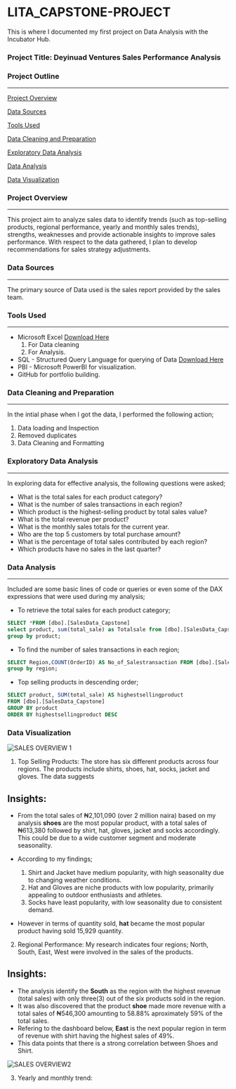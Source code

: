 # LITA_CAPSTONE-PROJECT
This is where I documented my first project on Data Analysis with the Incubator Hub.

### Project Title: Deyinuad Ventures Sales Performance Analysis

### Project Outline
---

[Project Overview](#project-overview)

[Data Sources](#data-sources)

[Tools Used](#tools-used)

[Data Cleaning and Preparation](#data-cleaning-and-preparation)

[Exploratory Data Analysis](#exploratory-data-analysis)

[Data Analysis](#data-analysis)

[Data Visualization](#data-visualization)



### Project Overview
---
This project aim to analyze sales data to identify trends (such as top-selling products, regional performance, yearly and monthly sales trends), strengths, weaknesses and provide actionable insights to improve sales performance. With respect to the data gathered, I plan to develop recommendations for sales strategy adjustments.

### Data Sources
---
The primary source of Data used is the sales report provided by the sales team.

### Tools Used
---
- Microsoft Excel [Download Here](https://1drv.ms/x/c/aad348901d0848c9/ESF61RwGbDRPsMRtHpPAAg8B4I0nxZayuGCSASdE9G5hhw)
  1. For Data cleaning
  2. For Analysis.
- SQL - Structured Query Language for querying of Data [Download Here](https://sqlfiddle.com/sql-server/online-compiler?id=53b7e911-8fb7-4874-bbec-c46c06a247a3)
- PBI - Microsoft PowerBI for visualization.
- GitHub for portfolio building.

### Data Cleaning and Preparation
---
 In the intial phase when I got the data, I performed the following action;
  1. Data loading and Inspection
  2. Removed duplicates
  3. Data Cleaning and Formatting

### Exploratory Data Analysis
---
 In exploring data for effective analysis, the following questions were asked;
 - What is the total sales for each product category?
 - What is the number of sales transactions in each region?
 - Which product is the highest-selling product by total sales value?
 - What is the total revenue per product?
 - What is the monthly sales totals for the current year.
 - Who are the top 5 customers by total purchase amount?
 - What is the percentage of total sales contributed by each region?
 - Which products have no sales in the last quarter?

### Data Analysis
---
Included are some basic lines of code or queries or even some of the DAX expressions that were used during my analysis;  

 - To retrieve the total sales for each product category;

```SQL
SELECT *FROM [dbo].[SalesData_Capstone]
select product, sum(total_sale) as Totalsale from [dbo].[SalesData_Capstone]
group by product;
```

 - To find the number of sales transactions in each region;

```SQL
SELECT Region,COUNT(OrderID) AS No_of_Salestransaction FROM [dbo].[SalesData_Capstone] 
group by region;
```

 - Top selling products in descending order;

```SQL
SELECT product, SUM(total_sale) AS highestsellingproduct
FROM [dbo].[SalesData_Capstone]
GROUP BY product
ORDER BY highestsellingproduct DESC
```
   
### Data Visualization

![SALES OVERVIEW 1](https://github.com/user-attachments/assets/03046fd4-e906-48c7-80ec-d0e9ab73f988)

 1. Top Selling Products: The store has six different products across four regions. The products include shirts, shoes, hat, socks, jacket and gloves. The data suggests
   
## Insights:
 - From the total sales of ₦2,101,090 (over 2 million naira) based on my analysis **shoes** are the most popular product, with a total sales of ₦613,380 followed by shirt, hat, gloves, jacket and socks accordingly. 
   This could be due to a wide customer segment and moderate seasonality.
 - According to my findings;
     1. Shirt and Jacket have medium popularity, with high seasonality due to changing weather conditions.
     2. Hat and Gloves are niche products with low popularity, primarily appealing to outdoor enthusiasts and athletes.
     3. Socks have least popularity, with low seasonality due to consistent demand.

 - However in terms of quantity sold, **hat** became the most popular product having sold 15,929 quantity.

 2. Regional Performance: My research indicates four regions; North, South, East, West were involved in the sales of the products.
## Insights:
 - The analysis identify the **South** as the region with the highest revenue (total sales) with only three(3) out of the six products sold in the region.
 - It was also discovered that the product **shoe** made more revenue with a total sales of ₦546,300 amounting to 58.88% aproximately 59% of the total sales.
 - Refering to the dashboard below, **East** is the next popular region in term of revenue with shirt having the highest sales of 49%.
 - This data points that there is a strong correlation between Shoes and Shirt.

![SALES OVERVIEW2](https://github.com/user-attachments/assets/bd882047-95b2-4e6f-a3e1-8b575f7b43f1)

3. Yearly and monthly trend:






